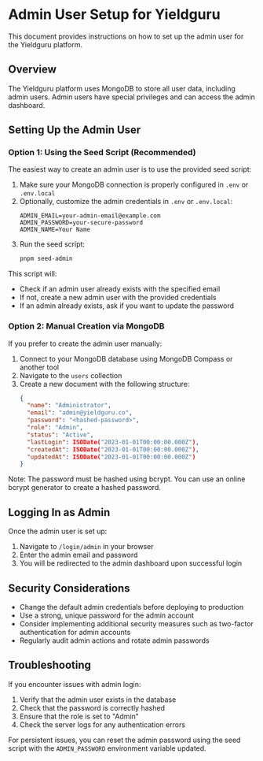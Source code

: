# Admin User Setup for Yieldguru

This document provides instructions on how to set up the admin user for the Yieldguru platform.

## Overview

The Yieldguru platform uses MongoDB to store all user data, including admin users. Admin users have special privileges and can access the admin dashboard.

## Setting Up the Admin User

### Option 1: Using the Seed Script (Recommended)

The easiest way to create an admin user is to use the provided seed script:

1. Make sure your MongoDB connection is properly configured in `.env` or `.env.local`
2. Optionally, customize the admin credentials in `.env` or `.env.local`:
   ```
   ADMIN_EMAIL=your-admin-email@example.com
   ADMIN_PASSWORD=your-secure-password
   ADMIN_NAME=Your Name
   ```
3. Run the seed script:
   ```bash
   pnpm seed-admin
   ```

This script will:
- Check if an admin user already exists with the specified email
- If not, create a new admin user with the provided credentials
- If an admin already exists, ask if you want to update the password

### Option 2: Manual Creation via MongoDB

If you prefer to create the admin user manually:

1. Connect to your MongoDB database using MongoDB Compass or another tool
2. Navigate to the `users` collection
3. Create a new document with the following structure:
   ```json
   {
     "name": "Administrator",
     "email": "admin@yieldguru.co",
     "password": "<hashed-password>",
     "role": "Admin",
     "status": "Active",
     "lastLogin": ISODate("2023-01-01T00:00:00.000Z"),
     "createdAt": ISODate("2023-01-01T00:00:00.000Z"),
     "updatedAt": ISODate("2023-01-01T00:00:00.000Z")
   }
   ```

Note: The password must be hashed using bcrypt. You can use an online bcrypt generator to create a hashed password.

## Logging In as Admin

Once the admin user is set up:

1. Navigate to `/login/admin` in your browser
2. Enter the admin email and password
3. You will be redirected to the admin dashboard upon successful login

## Security Considerations

- Change the default admin credentials before deploying to production
- Use a strong, unique password for the admin account
- Consider implementing additional security measures such as two-factor authentication for admin accounts
- Regularly audit admin actions and rotate admin passwords

## Troubleshooting

If you encounter issues with admin login:

1. Verify that the admin user exists in the database
2. Check that the password is correctly hashed
3. Ensure that the role is set to "Admin"
4. Check the server logs for any authentication errors

For persistent issues, you can reset the admin password using the seed script with the `ADMIN_PASSWORD` environment variable updated.
